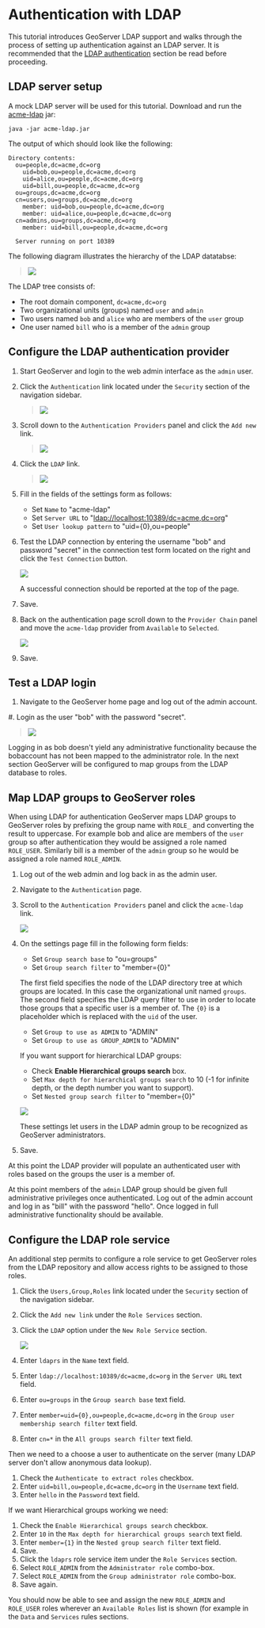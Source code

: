 # Authentication with LDAP

This tutorial introduces GeoServer LDAP support and walks through the process of setting up authentication against an LDAP server. It is recommended that the [LDAP authentication](../../auth/providers.md#security_auth_provider_ldap) section be read before proceeding.

## LDAP server setup

A mock LDAP server will be used for this tutorial. Download and run the [acme-ldap](https://geoserver.org/acme-ldap/acme-ldap-1.0.jar) jar:

    java -jar acme-ldap.jar

The output of which should look like the following:

    Directory contents:
      ou=people,dc=acme,dc=org
        uid=bob,ou=people,dc=acme,dc=org
        uid=alice,ou=people,dc=acme,dc=org
        uid=bill,ou=people,dc=acme,dc=org
      ou=groups,dc=acme,dc=org
      cn=users,ou=groups,dc=acme,dc=org
        member: uid=bob,ou=people,dc=acme,dc=org
        member: uid=alice,ou=people,dc=acme,dc=org
      cn=admins,ou=groups,dc=acme,dc=org
        member: uid=bill,ou=people,dc=acme,dc=org

      Server running on port 10389

The following diagram illustrates the hierarchy of the LDAP datatabse:

> ![](images/acme_ldap.png)

The LDAP tree consists of:

-   The root domain component, `dc=acme,dc=org`
-   Two organizational units (groups) named `user` and `admin`
-   Two users named `bob` and `alice` who are members of the `user` group
-   One user named `bill` who is a member of the `admin` group

## Configure the LDAP authentication provider

1.  Start GeoServer and login to the web admin interface as the `admin` user.

2.  Click the `Authentication` link located under the `Security` section of the navigation sidebar.

    > ![](images/ldap1.jpg)

3.  Scroll down to the `Authentication Providers` panel and click the `Add new` link.

    > ![](images/ldap2.jpg)

4.  Click the `LDAP` link.

    > ![](images/ldap3.jpg)

5.  Fill in the fields of the settings form as follows:

    -   Set `Name` to "acme-ldap"
    -   Set `Server URL` to "<ldap://localhost:10389/dc=acme,dc=org>"
    -   Set `User lookup pattern` to "uid={0},ou=people"

6.  Test the LDAP connection by entering the username "bob" and password "secret" in the connection test form located on the right and click the `Test Connection` button.

    ![](images/ldap4.jpg)

    A successful connection should be reported at the top of the page.

7.  Save.

8.  Back on the authentication page scroll down to the `Provider Chain` panel and move the `acme-ldap` provider from `Available` to `Selected`.

    ![](images/ldap5.jpg)

9.  Save.

## Test a LDAP login

1.  Navigate to the GeoServer home page and log out of the admin account.

#\. Login as the user "bob" with the password "secret".

> ![](images/ldap6.jpg)

Logging in as bob doesn't yield any administrative functionality because the bobaccount has not been mapped to the administrator role. In the next section GeoServer will be configured to map groups from the LDAP database to roles.

## Map LDAP groups to GeoServer roles

When using LDAP for authentication GeoServer maps LDAP groups to GeoServer roles by prefixing the group name with `ROLE_` and converting the result to uppercase. For example bob and alice are members of the `user` group so after authentication they would be assigned a role named `ROLE_USER`. Similarly bill is a member of the `admin` group so he would be assigned a role named `ROLE_ADMIN`.

1.  Log out of the web admin and log back in as the admin user.

2.  Navigate to the `Authentication` page.

3.  Scroll to the `Authentication Providers` panel and click the `acme-ldap` link.

    ![](images/ldap7.jpg)

4.  On the settings page fill in the following form fields:

    -   Set `Group search base` to "ou=groups"
    -   Set `Group search filter` to "member={0}"

    The first field specifies the node of the LDAP directory tree at which groups are located. In this case the organizational unit named `groups`. The second field specifies the LDAP query filter to use in order to locate those groups that a specific user is a member of. The `{0}` is a placeholder which is replaced with the `uid` of the user.

    -   Set `Group to use as ADMIN` to "ADMIN"
    -   Set `Group to use as GROUP_ADMIN` to "ADMIN"

    If you want support for hierarchical LDAP groups:

    -   Check **Enable Hierarchical groups search** box.
    -   Set `Max depth for hierarchical groups search` to 10 (-1 for infinite depth, or the depth number you want to support).
    -   Set `Nested group search filter` to "member={0}"

    ![](images/ldap14.jpg)

    These settings let users in the LDAP admin group to be recognized as GeoServer administrators.

5.  Save.

At this point the LDAP provider will populate an authenticated user with roles based on the groups the user is a member of.

At this point members of the `admin` LDAP group should be given full administrative privileges once authenticated. Log out of the admin account and log in as "bill" with the password "hello". Once logged in full administrative functionality should be available.

## Configure the LDAP role service

An additional step permits to configure a role service to get GeoServer roles from the LDAP repository and allow access rights to be assigned to those roles.

1.  Click the `Users,Group,Roles` link located under the `Security` section of the navigation sidebar.

2.  Click the `Add new link` under the `Role Services` section.

3.  Click the `LDAP` option under the `New Role Service` section.

    ![](images/ldap15.png)

4.  Enter `ldaprs` in the `Name` text field.

5.  Enter `ldap://localhost:10389/dc=acme,dc=org` in the `Server URL` text field.

6.  Enter `ou=groups` in the `Group search base` text field.

7.  Enter `member=uid={0},ou=people,dc=acme,dc=org` in the `Group user membership search filter` text field.

8.  Enter `cn=*` in the `All groups search filter` text field.

Then we need to a choose a user to authenticate on the server (many LDAP server don't allow anonymous data lookup).

1.  Check the `Authenticate to extract roles` checkbox.
2.  Enter `uid=bill,ou=people,dc=acme,dc=org` in the `Username` text field.
3.  Enter `hello` in the `Password` text field.

If we want Hierarchical groups working we need:

1.  Check the `Enable Hierarchical groups search` checkbox.
2.  Enter `10` in the `Max depth for hierarchical groups search` text field.
3.  Enter `member={1}` in the `Nested group search filter` text field.
4.  Save.
5.  Click the `ldaprs` role service item under the `Role Services` section.
6.  Select `ROLE_ADMIN` from the `Administrator role` combo-box.
7.  Select `ROLE_ADMIN` from the `Group administrator role` combo-box.
8.  Save again.

You should now be able to see and assign the new `ROLE_ADMIN` and `ROLE_USER` roles wherever an `Available Roles` list is shown (for example in the `Data` and `Services` rules sections.
